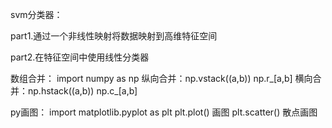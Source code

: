 svm分类器：

part1.通过一个非线性映射将数据映射到高维特征空间

part2.在特征空间中使用线性分类器

数组合并：
import numpy as np
纵向合并：np.vstack((a,b))    np.r_[a,b]
横向合并：np.hstack((a,b))    np.c_[a,b]

py画图：
import matplotlib.pyplot as plt
plt.plot()      画图
plt.scatter()       散点画图